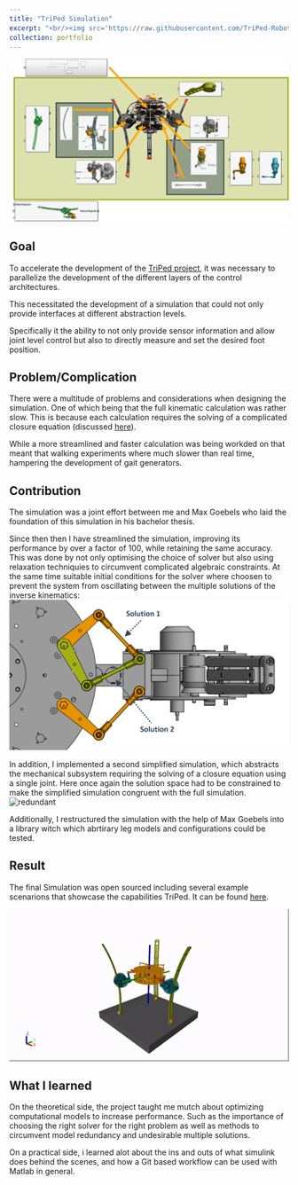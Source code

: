 ```yaml
---
title: "TriPed Simulation"
excerpt: "<br/><img src='https://raw.githubusercontent.com/TriPed-Robot/TriPed-Robot.github.io/master/images/sim_full_parts.png' width='500'>"
collection: portfolio
---
```


![TriPed_sim](https://raw.githubusercontent.com/TriPed-Robot/TriPed-Robot.github.io/master/images/sim_full_parts.png)

## Goal
To accelerate the development of the [TriPed project](https://triped-robot.github.io/), it was necessary to parallelize the development of the different layers of the control architectures.

This necessitated the development of a  simulation that could not only provide interfaces at different abstraction levels.

Specifically it the ability to not only provide sensor information and allow joint level control but also to directly measure and set the desired foot position.




## Problem/Complication
There were a multitude of problems and considerations when designing the simulation.
One of which being that the full kinematic calculation was rather slow.
This is because each calculation requires the solving of a complicated closure equation (discussed [here](https://triped-robot.github.io/docs/kinematics/)).

While a more streamlined and faster calculation was being workded on that meant that walking experiments where much slower than real time, hampering the development of gait generators.




## Contribution
The simulation was a joint effort between me and Max Goebels who laid the foundation of this simulation in his bachelor thesis.

Since then then I have streamlined the simulation, improving its performance by over a factor of 100, while retaining the same accuracy.
This was done by not only optimising the choice of solver but also using relaxation techniquies to circumvent complicated algebraic constraints.
 At the same time suitable initial conditions for the solver where choosen to prevent the system from oscillating between the multiple solutions of the inverse kinematics:
![mult_inv_kin](https://raw.githubusercontent.com/TriPed-Robot/TriPed-Robot.github.io/master/images/triped_2_bar_sec.png)

In addition, I implemented a second simplified simulation, which abstracts the mechanical subsystem requiring the solving of a closure equation using a single joint.
Here once again the solution space had to be constrained to make the simplified simulation congruent with the full simulation.
![redundant](https://user-images.githubusercontent.com/22688144/124382964-52778080-dcca-11eb-9b61-8f7750666b82.png)

Additionally, I restructured the simulation with the help of Max Goebels into a library witch which abrtirary  leg models and configurations could be tested.

## Result
The final Simulation was open sourced including several example scenarions that showcase the capabilities TriPed.
It can be found [here](https://triped-robot.github.io/docs/matlab_getting_started/). 

![triped_orientation](https://raw.githubusercontent.com/TriPed-Robot/TriPed-Robot.github.io/master/images/orienation_example.gif)

## What I learned
On the theoretical side, the project taught me mutch about optimizing computational models to increase performance. 
Such as the importance of choosing the right solver for the right problem as well as methods to circumvent model redundancy and undesirable multiple solutions.

On a practical side, i learned alot about the ins and outs  of what simulink does behind the scenes, and how a Git based workflow can be used with Matlab in general.
